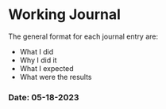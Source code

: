 # Working Journal
The general format for each journal entry are:
* What I did
* Why I did it
* What I expected
* What were the results

### Date: 05-18-2023
